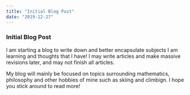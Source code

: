 ```yaml
---
title: "Initial Blog Post"
date: "2019-12-27"
---
```


### Initial Blog Post

I am starting a blog to write down and better encapsulate subjects I am learning and thoughts that I have! I may write articles and make massive revisions later, and may not finish all articles.

My blog will mainly be focused on topics surrounding mathematics, philosophy and other hobbies of mine such as skiing and climbign. I hope you stick around to read more!
